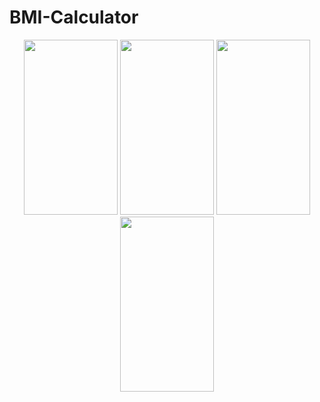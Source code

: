 # BMI-Calculator
<p align="center">
<img src="https://user-images.githubusercontent.com/71342393/191902676-7d996194-e89a-46d6-83cf-3a14ed1019b2.png" width="150" height="280">
<img src="https://user-images.githubusercontent.com/71342393/191902713-6a31ab20-cca2-4229-80c9-c079dbb4e7c2.png" width="150" height="280">
<img src="https://user-images.githubusercontent.com/71342393/191902721-1c7cc3f1-f039-46c9-8a00-cbcb14252d4d.png" width="150" height="280">
<img src="https://user-images.githubusercontent.com/71342393/191902727-c46460c6-c437-4cef-8e25-cbb01d6ee7ae.png" width="150" height="280">
</p>
